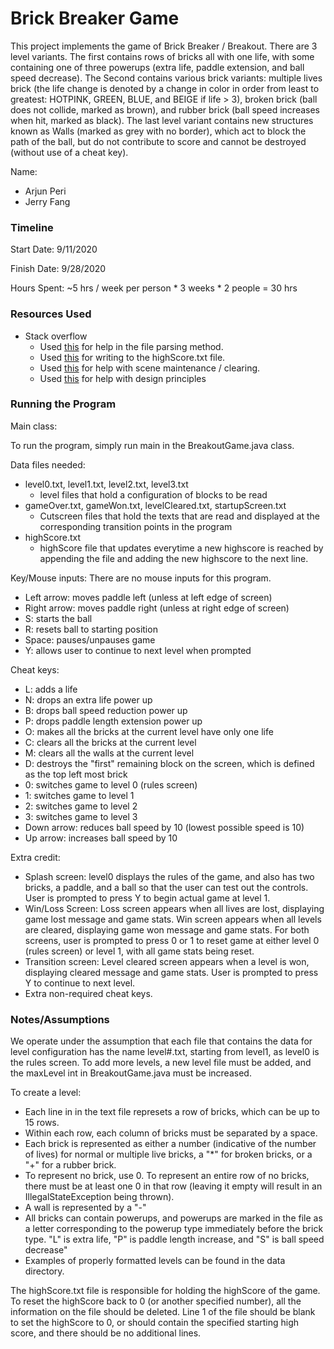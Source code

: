 Brick Breaker Game
====

This project implements the game of Brick Breaker / Breakout. There are 3 level variants. The first contains rows of bricks all with one life, with some containing one of three powerups (extra life, paddle extension, and ball speed decrease). The Second contains various brick variants: multiple lives brick (the life change is denoted by a change in color in order from least to greatest: HOTPINK, GREEN, BLUE, and BEIGE if life > 3), broken brick (ball does not collide, marked as brown), and rubber brick (ball speed increases when hit, marked as black). The last level variant contains new structures known as Walls (marked as grey with no border), which act to block the path of the ball, but do not contribute to score and cannot be destroyed (without use of a cheat key).

Name: 
- Arjun Peri
- Jerry Fang

### Timeline

Start Date: 9/11/2020

Finish Date: 9/28/2020

Hours Spent: ~5 hrs / week per person * 3 weeks * 2 people = 30 hrs

### Resources Used
- Stack overflow 
	- Used [this](https://stackoverflow.com/questions/29930784/how-do-i-get-only-integers-from-a-string) for help in the file parsing method.
	- Used [this](https://stackoverflow.com/questions/18549704/create-a-new-line-in-javas-filewriter) for writing to the highScore.txt file. 
	- Used [this](https://stackoverflow.com/questions/49216396/clearing-the-scene-in-javafx) for help with scene maintenance / clearing. 
	- Used [this](https://stackoverflow.com/questions/2472690/in-java-is-there-any-disadvantage-to-static-methods-on-a-class) for help with design principles

### Running the Program

Main class:

To run the program, simply run main in the BreakoutGame.java class.

Data files needed: 
- level0.txt, level1.txt, level2.txt, level3.txt
	- level files that hold a configuration of blocks to be read
- gameOver.txt, gameWon.txt, levelCleared.txt, startupScreen.txt
	- Cutscreen files that hold the texts that are read and displayed at the corresponding transition points in the program
- highScore.txt
	- highScore file that updates everytime a new highscore is reached by appending the file and adding the new highscore to the next line.

Key/Mouse inputs:
There are no mouse inputs for this program.
- Left arrow: moves paddle left (unless at left edge of screen)
- Right arrow: moves paddle right (unless at right edge of screen)
- S: starts the ball 
- R: resets ball to starting position
- Space: pauses/unpauses game
- Y: allows user to continue to next level when prompted

Cheat keys:
- L: adds a life 
- N: drops an extra life power up
- B: drops ball speed reduction power up
- P: drops paddle length extension power up
- O: makes all the bricks at the current level have only one life
- C: clears all the bricks at the current level
- M: clears all the walls at the current level
- D: destroys the "first" remaining block on the screen, which is defined as the top left most brick 
- 0: switches game to level 0 (rules screen) 
- 1: switches game to level 1
- 2: switches game to level 2
- 3: switches game to level 3
- Down arrow: reduces ball speed by 10 (lowest possible speed is 10)
- Up arrow: increases ball speed by 10 


Extra credit:
- Splash screen: level0 displays the rules of the game, and also has two bricks, a paddle, and a ball so that the user can test out
the controls. User is prompted to press Y to begin actual game at level 1. 
- Win/Loss Screen: Loss screen appears when all lives are lost, displaying game lost message and game stats. Win screen appears when
all levels are cleared, displaying game won message and game stats. For both screens, user is prompted to press 0 or 1 to reset game at either level 0
(rules screen) or level 1, with all game stats being reset. 
- Transition screen: Level cleared screen appears when a level is won, displaying cleared message and game stats. User is prompted to press Y 
to continue to next level. 
- Extra non-required cheat keys.


### Notes/Assumptions
We operate under the assumption that each file that contains the data for level configuration has the name level#.txt, starting from level1, as level0 is the rules screen. To add more levels, a new level file must be added, and the maxLevel int in BreakoutGame.java must be increased.

To create a level:

- Each line in in the text file represets a row of bricks, which can be up to 15 rows. 
- Within each row, each column of bricks must be separated by a space.
- Each brick is represented as either a number (indicative of the number of lives) for normal or multiple live bricks, a "*" for broken bricks, or a "+" for a rubber brick.
- To represent no brick, use 0. To represent an entire row of no bricks, there must be at least one 0 in that row (leaving it empty will result in an IllegalStateException being thrown).
- A wall is represented by a "-"
- All bricks can contain powerups, and powerups are marked in the file as a letter corresponding to the powerup type immediately before the brick type. "L" is extra life, "P" is paddle length increase, and "S" is ball speed decrease"
- Examples of properly formatted levels can be found in the data directory.

The highScore.txt file is responsible for holding the highScore of the game. To reset the highScore back to 0 (or another specified number),
all the information on the file should be deleted. Line 1 of the file should be blank to set the highScore to 0, or should contain the specified starting high score, and there should be no additional lines. 
